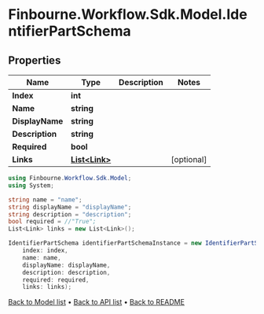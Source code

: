 # Finbourne.Workflow.Sdk.Model.IdentifierPartSchema

## Properties

Name | Type | Description | Notes
------------ | ------------- | ------------- | -------------
**Index** | **int** |  | 
**Name** | **string** |  | 
**DisplayName** | **string** |  | 
**Description** | **string** |  | 
**Required** | **bool** |  | 
**Links** | [**List&lt;Link&gt;**](Link.md) |  | [optional] 

```csharp
using Finbourne.Workflow.Sdk.Model;
using System;

string name = "name";
string displayName = "displayName";
string description = "description";
bool required = //"True";
List<Link> links = new List<Link>();

IdentifierPartSchema identifierPartSchemaInstance = new IdentifierPartSchema(
    index: index,
    name: name,
    displayName: displayName,
    description: description,
    required: required,
    links: links);
```

[Back to Model list](../README.md#documentation-for-models) &#8226; [Back to API list](../README.md#documentation-for-api-endpoints) &#8226; [Back to README](../README.md)
